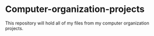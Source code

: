 # Computer-organization-projects

This repository will hold all of my files from my computer organization projects.
